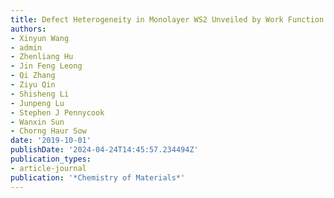 ```yaml
---
title: Defect Heterogeneity in Monolayer WS2 Unveiled by Work Function Variance
authors:
- Xinyun Wang
- admin
- Zhenliang Hu
- Jin Feng Leong
- Qi Zhang
- Ziyu Qin
- Shisheng Li
- Junpeng Lu
- Stephen J Pennycook
- Wanxin Sun
- Chorng Haur Sow
date: '2019-10-01'
publishDate: '2024-04-24T14:45:57.234494Z'
publication_types:
- article-journal
publication: '*Chemistry of Materials*'
---
```

